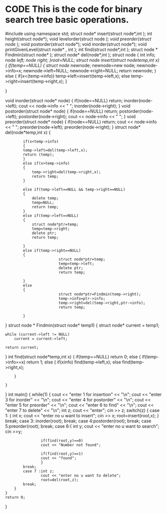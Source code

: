 # CODE  This is the code for binary search tree basic operations.



#include<iostream>
using namespace std;
struct node* insert(struct node*,int );
int height(struct node*);
void levelorder(struct node *);
void preorder(struct node* );
void postorder(struct node*);
void inorder(struct node*);
void printGivenLevel(struct node* , int );
int find(struct node*,int );
struct node * Findmin(struct node* );
struct node* del(node*,int );
struct node
{
	int info;
	node *left;
	node *right;
}*root=NULL;
struct node* insert(struct node*temp,int x)
{
	if(temp==NULL)
	{	struct node* newnode;
		newnode=new node;
		newnode->info=x;
		newnode->left=NULL;
		newnode->right=NULL;
		return newnode;
	}
	else
		{
			if(x<(temp->info))
			temp->left=insert(temp->left,x);
			else
			temp->right=insert(temp->right,x);
		}

}

void inorder(struct node* node)
{
	if(node==NULL)
		return;
	inorder(node->left);
	cout << node->info << " ";
	inorder(node->right);
}
void postorder(struct node* node)
{
	if(node==NULL)
		return;
	postorder(node->left);
	postorder(node->right);
	cout << node->info << " ";
}
void preorder(struct node* node)
{
	if(node==NULL)
		return;
	cout << node->info << " ";
	preorder(node->left);
	preorder(node->right);
}
struct node* del(node*temp,int x)
{

	        if(x<temp->info)
		    {
			temp->left=del(temp->left,x);
			return (temp);
		    }
	        else if(x>temp->info)
			{
				temp->right=del(temp->right,x);
				return temp;
			}

			else if(temp->left==NULL && temp->right==NULL)
            {
                delete temp;
                temp=NULL;
                return temp;
            }
            else if(temp->left==NULL)
            {
                struct node*ptr=temp;
                temp=temp->right;
                delete ptr;
                return temp;

            }
            else if(temp->right==NULL)
            {
							struct node*ptr=temp;
							temp=temp->left;
							delete ptr;
							return temp;

            }
            else
            {
							struct node*ptr=Findmin(temp->right);
							temp->info=ptr->info;
							temp->right=del(temp->right,ptr->info);
							return temp;

            }
}
struct node * Findmin(struct node* temp1)
{
    struct node* current = temp1;

    while (current->left != NULL)
        current = current->left;

    return current;
}
int find(struct node*temp,int x)
{
	if(temp==NULL)
		return 0;
	else
	{
		if(temp->info==x)
			return 1;
		else
		{
			if(x<temp->info)
				find(temp->left,x);
			else
				find(temp->right,x);

		}

	}
}
int main()
{
	while(1)
	{	cout << "enter 1 for insertion" << "\n";
		cout <<	"enter 3 for inorder" << "\n";
		cout <<	"enter 4 for postorder" << "\n";
		cout << "enter 5 for preorder" << "\n";
		cout <<	"enter 6 to find" << "\n";
		cout <<	"enter 7 to delete" << "\n";
		int z;
		cout << "enter";
		cin >> z;
		switch(z)
		{
			case 1:	{	int x;
						cout << "enter no u want to insert";
						cin >> x;
						root=insert(root,x);
					}
			break;
            case 3: inorder(root);
			break;
			case 4:postorder(root);
			break;
			case 5:preorder(root);
			break;
			case 6:{	int y;
					cout << "enter no u want to search";
					cin >>y;

					if(find(root,y)==0)
					cout << "Number not found";

					if(find(root,y)==1)
					cout << "found";
					}
			break;
			case 7 :int z;
					cout << "enter no u want to delete";
					root=del(root,z);
			break;
		}
	}
	return 0;
}

